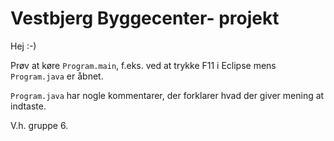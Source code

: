 # Vestbjerg Byggecenter- projekt

Hej :-)

Prøv at køre `Program.main`, f.eks. ved at trykke F11 i Eclipse mens `Program.java` er åbnet.

`Program.java` har nogle kommentarer, der forklarer hvad der giver mening at indtaste.

V.h. gruppe 6.
